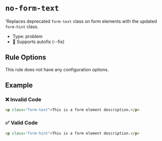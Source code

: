 # `no-form-text`

'Replaces deprecated `form-text` class on form elements with the updated `form-hint` class.

- Type: problem
- 🔧 Supports autofix (--fix)

## Rule Options

This rule does not have any configuration options.

## Example

### ❌ Invalid Code

```html
<p class="form-text">This is a form element description.</p>
```

### ✅ Valid Code

```html
<p class="form-hint">This is a form element description.</p>
```
